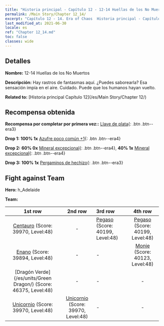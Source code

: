 ```yaml
---
title: "Historia principal - Capítulo 12 - 12-14 Huellas de los No Muertos"
permalink: /Main Story/Chapter 12_14/
excerpt: "Capítulo 12 - 14. Era of Chaos  Historia principal - Capítulo 12_14. 12-14 Huellas de los No Muertos"
last_modified_at: 2021-06-30
locale: es
ref: "Chapter 12_14.md"
toc: false
classes: wide
---
```


## Detalles

 **Nombre:** 12-14 Huellas de los No Muertos

 **Descripción:** Hay rastros de fantasmas aquí. ¿Puedes saborearla? Esa sensación impía en el aire. Cuidado. Puede que los humanos hayan vuelto.

 **Related to:** [Historia principal Capítulo 12](/es/Main Story/Chapter 12/)

## Recompensa obtenida

 **Recompensa por completar por primera vez::** [Llave de plata](/ItemsES/con_693/){: .btn .btn--era3}

 **Drop 1:** **100% 1x** [Azufre poco común +1](/ItemsES/mat_43/){: .btn .btn--era4}

 **Drop 2:** **60% 0x** [Mineral excepcional](/ItemsES/mat_33/){: .btn .btn--era4}, **40% 1x** [Mineral excepcional](/ItemsES/mat_33/){: .btn .btn--era4}

 **Drop 3:** **100% 1x** [Pergaminos de hechizo](/ItemsES/con_694/){: .btn .btn--era3}


## Fight against Team
 **Hero:** h_Adelaide

 **Team:**


  | 1st row | 2nd row | 3rd row | 4th row |
  |:----:|:----:|:----|:----:|
  | [Centauro](/es/units/Centaur/) (Score: 39970, Level:48)  | - | [Pegaso](/es/units/Pegasus/) (Score: 40199, Level:48)  | [Pegaso](/es/units/Pegasus/) (Score: 40199, Level:48)  |
  | [Enano](/es/units/Dwarf/) (Score: 39894, Level:48)  | - | - | [Monje](/es/units/Monk/) (Score: 40123, Level:48)  |
  | [Dragón Verde](/es/units/Green Dragon/) (Score: 46375, Level:48)  | - | - | - |
  | [Unicornio](/es/units/Unicorn/) (Score: 39970, Level:48)  | [Unicornio](/es/units/Unicorn/) (Score: 39970, Level:48)  | - | - |


